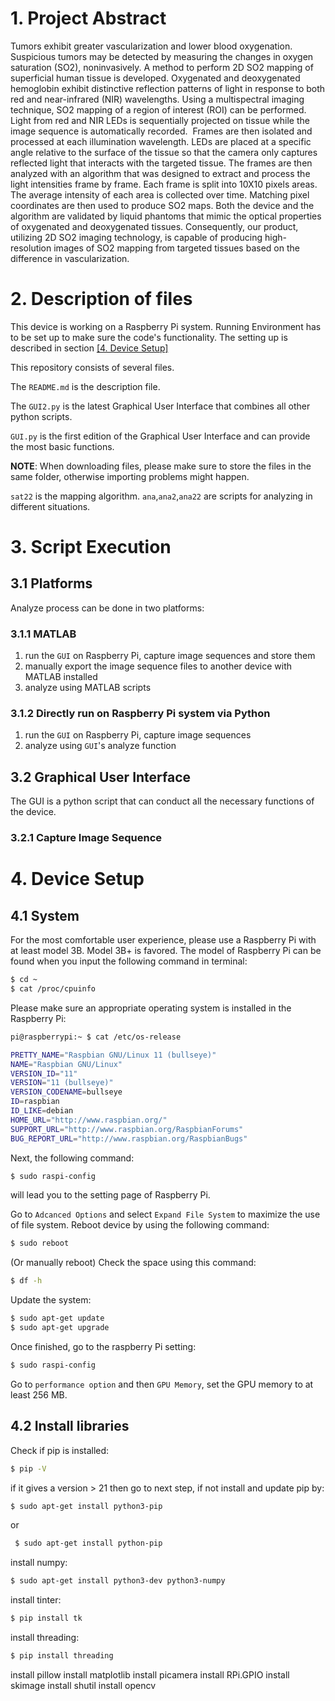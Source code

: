 # 1. Project Abstract
Tumors exhibit greater vascularization and lower blood oxygenation. Suspicious tumors may be detected by measuring the changes in oxygen saturation (SO2), noninvasively.  A method to perform 2D SO2 mapping of superficial human tissue is developed. Oxygenated and deoxygenated hemoglobin exhibit distinctive reflection patterns of light in response to both red and near-infrared (NIR) wavelengths. Using a multispectral imaging technique, SO2 mapping of a region of interest (ROI) can be performed. Light from red and NIR LEDs is sequentially projected on tissue while the image sequence is automatically recorded.  Frames are then isolated and processed at each illumination wavelength. LEDs are placed at a specific angle relative to the surface of the tissue so that the camera only captures reflected light that interacts with the targeted tissue. The frames are then analyzed with an algorithm that was designed to extract and process the light intensities frame by frame. Each frame is split into 10X10 pixels areas. The average intensity of each area is collected over time. Matching pixel coordinates are then used to produce SO2 maps. Both the device and the algorithm are validated by liquid phantoms that mimic the optical properties of oxygenated and deoxygenated tissues. Consequently, our product, utilizing 2D SO2 imaging technology, is capable of producing high-resolution images of SO2 mapping from targeted tissues based on the difference in vascularization.

# 2. Description of files
This device is working on a Raspberry Pi system. Running Environment has to be set up to make sure the code's functionality. The setting up is described in section [[4. Device Setup]](https://github.com/ziwen-xie/Oxygen-Saturation-Mapping/blob/main/README.md#4-environment-setup)

This repository consists of several files.

The `README.md` is the description file.

The `GUI2.py` is the latest Graphical User Interface that combines all other python scripts.

`GUI.py` is the first edition of the Graphical User Interface and can provide the most basic functions.

**NOTE**: When downloading files, please make sure to store the files in the same folder, otherwise importing problems might happen. 

`sat22` is the mapping algorithm. 
`ana`,`ana2`,`ana22` are scripts for analyzing in different situations. 


# 3. Script Execution
## 3.1 Platforms
Analyze process can be done in two platforms:
### 3.1.1 MATLAB
1. run the `GUI` on Raspberry Pi, capture image sequences and store them
2. manually export the image sequence files to another device with MATLAB installed
3. analyze using MATLAB scripts

### 3.1.2 Directly run on Raspberry Pi system via Python
1. run the `GUI` on Raspberry Pi, capture image sequences
2. analyze using `GUI`'s analyze function

## 3.2 Graphical User Interface
The GUI is a python script that can conduct all the necessary functions of the device.
### 3.2.1 Capture Image Sequence

# 4. Device Setup
## 4.1 System 
For the most comfortable user experience, please use a Raspberry Pi with at least model 3B.  Model 3B+ is favored. 
The model of Raspberry Pi can be found when you input the following command in terminal: 
```bash
$ cd ~
$ cat /proc/cpuinfo
```
Please make sure an appropriate operating system is installed in the Raspberry Pi:
```bash
pi@raspberrypi:~ $ cat /etc/os-release

PRETTY_NAME="Raspbian GNU/Linux 11 (bullseye)"
NAME="Raspbian GNU/Linux"
VERSION_ID="11"
VERSION="11 (bullseye)"
VERSION_CODENAME=bullseye
ID=raspbian
ID_LIKE=debian
HOME_URL="http://www.raspbian.org/"
SUPPORT_URL="http://www.raspbian.org/RaspbianForums"
BUG_REPORT_URL="http://www.raspbian.org/RaspbianBugs"

```

Next, the following command: 
```bash
$ sudo raspi-config
```
will lead you to the setting page of Raspberry Pi.

Go to `Adcanced Options` and select `Expand File System` to maximize the use of file system.
Reboot device by using the following command:
```bash
$ sudo reboot
```
(Or manually reboot)
Check the space using this command:
```bash
$ df -h
```
Update the system:
```bash
$ sudo apt-get update
$ sudo apt-get upgrade
```

Once finished, go to the raspberry Pi setting:
```bash
$ sudo raspi-config
```
Go to `performance option` and then `GPU Memory`, set the GPU memory to at least 256 MB.

## 4.2 Install libraries
Check if pip is installed:
```bash
$ pip -V
```
if it gives a version > 21 then go to next step, if not install and update pip by:
```bash
$ sudo apt-get install python3-pip
```
or 
```bash
 $ sudo apt-get install python-pip
```

install numpy:
```bash
$ sudo apt-get install python3-dev python3-numpy
```

install tinter:
```bash
$ pip install tk
```

install threading:
```bash
$ pip install threading
```
install pillow
install matplotlib
install picamera
install RPi.GPIO
install skimage
install shutil
install opencv

